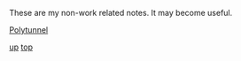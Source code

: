 These are my non-work related notes. It may become useful.

[Polytunnel](Polytunnel.md)




[up](README.md)
[top](../README.md)
